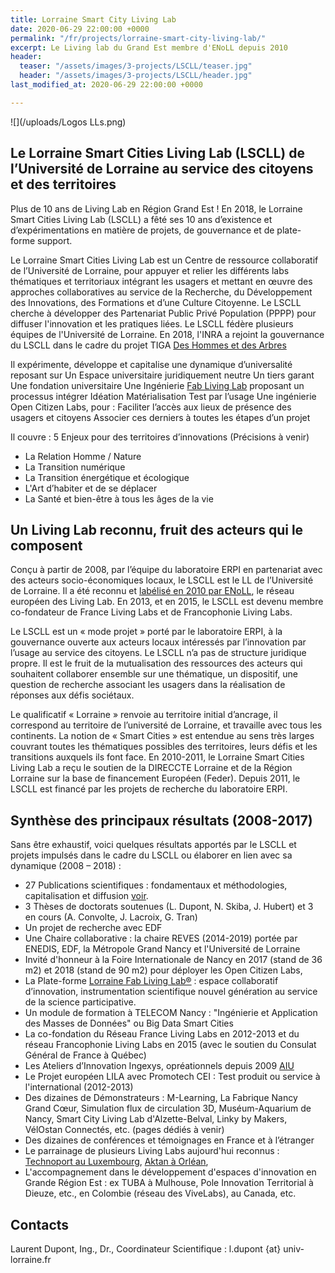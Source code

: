 ```yaml
---
title: Lorraine Smart City Living Lab
date: 2020-06-29 22:00:00 +0000
permalink: "/fr/projects/lorraine-smart-city-living-lab/"
excerpt: Le Living lab du Grand Est membre d'ENoLL depuis 2010
header:
  teaser: "/assets/images/3-projects/LSCLL/teaser.jpg"
  header: "/assets/images/3-projects/LSCLL/header.jpg"
last_modified_at: 2020-06-29 22:00:00 +0000

---
```

![](/uploads/Logos LLs.png)

## Le Lorraine Smart Cities Living Lab (LSCLL) de l’Université de Lorraine au service des citoyens et des territoires

Plus de 10 ans de Living Lab en Région Grand Est ! En 2018, le Lorraine Smart Cities Living Lab (LSCLL) a fêté ses 10 ans d’existence et d’expérimentations en matière de projets, de gouvernance et de plate-forme support.

Le Lorraine Smart Cities Living Lab est un Centre de ressource collaboratif de l’Université de Lorraine, pour appuyer et relier les différents labs thématiques et territoriaux intégrant les usagers et mettant en œuvre des approches collaboratives au service de la Recherche, du Développement des Innovations, des Formations et d’une Culture Citoyenne. Le LSCLL cherche à développer des Partenariat Public Privé Population (PPPP) pour diffuser l'innovation et les pratiques liées.
Le LSCLL fédère plusieurs équipes de l'Université de Lorraine. En 2018, l'INRA a rejoint la gouvernance du LSCLL dans le cadre du projet TIGA [Des Hommes et des Arbres](https://www.grandnancy.eu/la-metropole/des-hommes-et-des-arbres-les-racines-de-demain/)

Il expérimente, développe et capitalise une dynamique d’universalité reposant sur
Un Espace universitaire juridiquement neutre
Un tiers garant
Une fondation universitaire
Une Ingénierie [Fab Living Lab](www.lf2l.fr) proposant un processus intégrer
Idéation
Matérialisation
Test par l’usage
Une ingénierie Open Citizen Labs, pour :
Faciliter l’accès aux lieux de présence des usagers et citoyens
Associer ces derniers à toutes les étapes d’un projet

Il couvre : 5 Enjeux pour des territoires d’innovations (Précisions à venir)

* La Relation Homme / Nature
* La Transition numérique
* La Transition énergétique et écologique
* L'Art d’habiter et de se déplacer
* La Santé et bien-être à tous les âges de la vie

## Un Living Lab reconnu, fruit des acteurs qui le composent

Conçu à partir de 2008, par l’équipe du laboratoire ERPI en partenariat avec des acteurs socio-économiques locaux, le LSCLL est le LL de l’Université de Lorraine. Il a été reconnu et [labélisé en 2010 par ENoLL](https://enoll.org/network/living-labs/?livinglab=lorraine-smart-cities-living-lab), le réseau européen des Living Lab. En 2013, et en 2015, le LSCLL est devenu membre co-fondateur de France Living Labs et de Francophonie Living Labs.

Le LSCLL est un « mode projet » porté par le laboratoire ERPI, à la gouvernance ouverte aux acteurs locaux intéressés par l’innovation par l’usage au service des citoyens. Le LSCLL n’a pas de structure juridique propre. Il est le fruit de la mutualisation des ressources des acteurs qui souhaitent collaborer ensemble sur une thématique, un dispositif, une question de recherche associant les usagers dans la réalisation de réponses aux défis sociétaux.

Le qualificatif « Lorraine » renvoie au territoire initial d’ancrage, il correspond au territoire de l’université de Lorraine, et travaille avec tous les continents.
La notion de « Smart Cities » est entendue au sens très larges couvrant toutes les thématiques possibles des territoires, leurs défis et les transitions auxquels ils font face.
En 2010-2011, le Lorraine Smart Cities Living Lab a reçu le soutien de la DIRECCTE Lorraine et de la Région Lorraine sur la base de financement Européen (Feder). Depuis 2011, le LSCLL est financé par les projets de recherche du laboratoire ERPI.

## Synthèse des principaux résultats (2008-2017)

Sans être exhaustif, voici quelques résultats apportés par le LSCLL et projets impulsés dans le cadre du LSCLL ou élaborer en lien avec sa dynamique (2008 – 2018) :

* 27 Publications scientifiques : fondamentaux et méthodologies, capitalisation et diffusion [voir](http://www.lf2l.fr/publications).
* 3 Thèses de doctorats soutenues (L. Dupont, N. Skiba, J. Hubert) et 3 en cours (A. Convolte, J. Lacroix, G. Tran)
* Un projet de recherche avec EDF
* Une Chaire collaborative : la chaire REVES (2014-2019) portée par ENEDIS, EDF, la Métropole Grand Nancy et l'Université de Lorraine
* Invité d'honneur à la Foire Internationale de Nancy en 2017 (stand de 36 m2) et 2018 (stand de 90 m2) pour déployer les Open Citizen Labs,
* La Plate-forme [Lorraine Fab Living Lab®](www.lf2l.fr) : espace collaboratif d’innovation, instrumentation scientifique nouvel génération au service de la science participative.
* Un module de formation à TELECOM Nancy : "Ingénierie et Application des Masses de Données" ou Big Data Smart Cities
* La co-fondation du Réseau France Living Labs en 2012-2013 et du réseau Francophonie Living Labs en 2015 (avec le soutien du Consulat Général de France à Québec)
* Les Ateliers d’Innovation Ingexys, opréationnels depuis 2009 [AIU](http://masterprojter.wixsite.com/lesaiu)
* Le Projet européen LILA avec Promotech CEI : Test produit ou service à l'international (2012-2013)
* Des dizaines de Démonstrateurs : M-Learning, La Fabrique Nancy Grand Cœur, Simulation flux de circulation 3D, Muséum-Aquarium de Nancy, Smart City Living Lab d'Alzette-Belval, Linky by Makers, VélOstan Connectés, etc. (pages dédiés à venir)
* Des dizaines de conférences et témoignages en France et à l’étranger
* Le parrainage de plusieurs Living Labs aujourd'hui reconnus : [Technoport au Luxembourg](https://enoll.org/network/living-labs/?livinglab=technoport-living-lab-luxembourg), [Aktan à Orléan](https://aktan.fr/living-lab/), 
* L'accompagnement dans le développement d'espaces d'innovation en Grande Région Est : ex TUBA à Mulhouse, Pole Innovation Territorial à Dieuze, etc., en Colombie (réseau des ViveLabs), au Canada, etc.

## Contacts

Laurent Dupont, Ing., Dr., Coordinateur Scientifique : l.dupont {at} univ-lorraine.fr